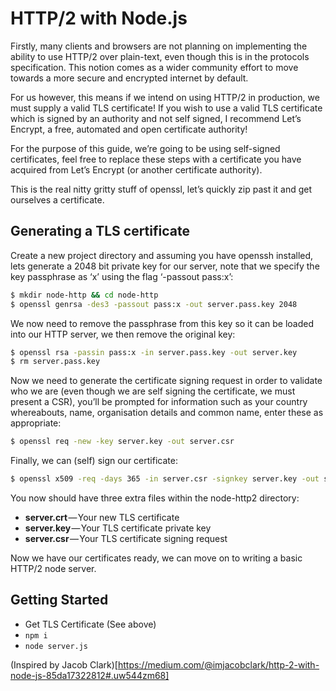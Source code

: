 # HTTP/2 with Node.js

Firstly, many clients and browsers are not planning on implementing the ability to use HTTP/2 over plain-text, even though this is in the protocols specification. This notion comes as a wider community effort to move towards a more secure and encrypted internet by default.

For us however, this means if we intend on using HTTP/2 in production, we must supply a valid TLS certificate!
If you wish to use a valid TLS certificate which is signed by an authority and not self signed, I recommend Let’s Encrypt, a free, automated and open certificate authority!

For the purpose of this guide, we’re going to be using self-signed certificates, feel free to replace these steps with a certificate you have acquired from Let’s Encrypt (or another certificate authority).

This is the real nitty gritty stuff of openssl, let’s quickly zip past it and get ourselves a certificate.

## Generating a TLS certificate

Create a new project directory and assuming you have openssh installed, lets generate a 2048 bit private key for our server, note that we specify the key passphrase as ‘x’ using the flag ‘-passout pass:x’:

```bash
$ mkdir node-http && cd node-http
$ openssl genrsa -des3 -passout pass:x -out server.pass.key 2048
```

We now need to remove the passphrase from this key so it can be loaded into our HTTP server, we then remove the original key:

```bash
$ openssl rsa -passin pass:x -in server.pass.key -out server.key
$ rm server.pass.key
```

Now we need to generate the certificate signing request in order to validate who we are (even though we are self signing the certificate, we must present a CSR), you’ll be prompted for information such as your country whereabouts, name, organisation details and common name, enter these as appropriate:

```bash
$ openssl req -new -key server.key -out server.csr
```

Finally, we can (self) sign our certificate:

```bash
$ openssl x509 -req -days 365 -in server.csr -signkey server.key -out server.crt
```

You now should have three extra files within the node-http2 directory:

* __server.crt__ — Your new TLS certificate
* __server.key__ — Your TLS certificate private key
* __server.csr__ — Your TLS certificate signing request

Now we have our certificates ready, we can move on to writing a basic HTTP/2 node server.

## Getting Started

* Get TLS Certificate (See above)
* `npm i`
* `node server.js`

(Inspired by Jacob Clark)[https://medium.com/@imjacobclark/http-2-with-node-js-85da17322812#.uw544zm68]
